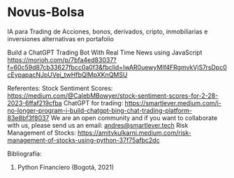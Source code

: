 # Novus-Bolsa
IA para Trading de Acciones, bonos, derivados, cripto, inmobiliarias e inversiones alternativas en portafolio

Build a ChatGPT Trading Bot With Real Time News using JavaScript
https://morioh.com/p/7bfa4ed83037?f=60c59d87cb33627fbcc0a0f3&fbclid=IwAR0uewyMIf4FRgmvkVjS7rsDpc0cEypapacNJpUVei_twHfbQlMpXKnQMSU


Referentes:
Stock Sentiment Scores: https://medium.com/@CalebMBowyer/stock-sentiment-scores-for-2-28-2023-6ffaf219cfba
ChatGPT for trading: https://smartlever.medium.com/i-no-longer-program-i-build-chatgpt-bing-chat-trading-platform-83e8bf3f8037
We are an open community and if you want to collaborate with us, please send us an email: andres@smartlever.tech
Risk Management of Stocks: https://amitvkulkarni.medium.com/risk-management-of-stocks-using-python-37f75afbc2dc

Bibliografía:
1) Python Financiero (Bogotá, 2021)
